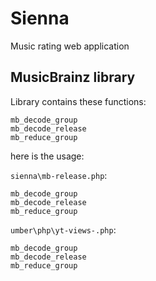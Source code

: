 # Sienna

Music rating web application

## MusicBrainz library

Library contains these functions:

~~~
mb_decode_group
mb_decode_release
mb_reduce_group
~~~

here is the usage:

`sienna\mb-release.php`:

~~~
mb_decode_group
mb_decode_release
mb_reduce_group
~~~

`umber\php\yt-views-.php`:

~~~
mb_decode_group
mb_decode_release
mb_reduce_group
~~~
